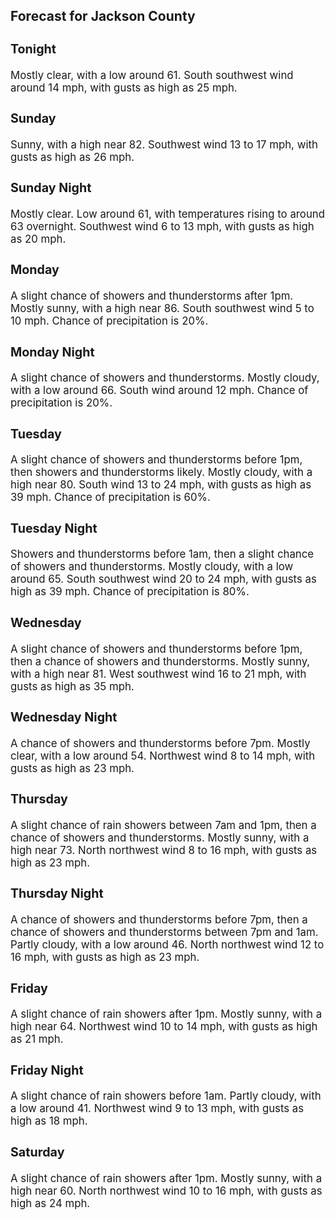 <div>
   <h2>Forecast for Jackson County</h2>
   <p>
      <div style="font-size:120%">
         <h3>Tonight</h3>Mostly clear, with a low around 61. South southwest wind around 14 mph, with gusts as high as 25 mph.<br></div>
   </p>
   <p>
      <div style="font-size:120%">
         <h3>Sunday</h3>Sunny, with a high near 82. Southwest wind 13 to 17 mph, with gusts as high as 26 mph.<br></div>
   </p>
   <p>
      <div style="font-size:120%">
         <h3>Sunday Night</h3>Mostly clear. Low around 61, with temperatures rising to around 63 overnight. Southwest wind 6 to 13 mph, with gusts as high
         as 20 mph.<br></div>
   </p>
   <p>
      <div style="font-size:120%">
         <h3>Monday</h3>A slight chance of showers and thunderstorms after 1pm. Mostly sunny, with a high near 86. South southwest wind 5 to 10 mph.
         Chance of precipitation is 20%.<br></div>
   </p>
   <p>
      <div style="font-size:120%">
         <h3>Monday Night</h3>A slight chance of showers and thunderstorms. Mostly cloudy, with a low around 66. South wind around 12 mph. Chance of precipitation
         is 20%.<br></div>
   </p>
   <p>
      <div style="font-size:120%">
         <h3>Tuesday</h3>A slight chance of showers and thunderstorms before 1pm, then showers and thunderstorms likely. Mostly cloudy, with a high
         near 80. South wind 13 to 24 mph, with gusts as high as 39 mph. Chance of precipitation is 60%.<br></div>
   </p>
   <p>
      <div style="font-size:120%">
         <h3>Tuesday Night</h3>Showers and thunderstorms before 1am, then a slight chance of showers and thunderstorms. Mostly cloudy, with a low around
         65. South southwest wind 20 to 24 mph, with gusts as high as 39 mph. Chance of precipitation is 80%.<br></div>
   </p>
   <p>
      <div style="font-size:120%">
         <h3>Wednesday</h3>A slight chance of showers and thunderstorms before 1pm, then a chance of showers and thunderstorms. Mostly sunny, with a
         high near 81. West southwest wind 16 to 21 mph, with gusts as high as 35 mph.<br></div>
   </p>
   <p>
      <div style="font-size:120%">
         <h3>Wednesday Night</h3>A chance of showers and thunderstorms before 7pm. Mostly clear, with a low around 54. Northwest wind 8 to 14 mph, with gusts
         as high as 23 mph.<br></div>
   </p>
   <p>
      <div style="font-size:120%">
         <h3>Thursday</h3>A slight chance of rain showers between 7am and 1pm, then a chance of showers and thunderstorms. Mostly sunny, with a high
         near 73. North northwest wind 8 to 16 mph, with gusts as high as 23 mph.<br></div>
   </p>
   <p>
      <div style="font-size:120%">
         <h3>Thursday Night</h3>A chance of showers and thunderstorms before 7pm, then a chance of showers and thunderstorms between 7pm and 1am. Partly cloudy,
         with a low around 46. North northwest wind 12 to 16 mph, with gusts as high as 23 mph.<br></div>
   </p>
   <p>
      <div style="font-size:120%">
         <h3>Friday</h3>A slight chance of rain showers after 1pm. Mostly sunny, with a high near 64. Northwest wind 10 to 14 mph, with gusts as high
         as 21 mph.<br></div>
   </p>
   <p>
      <div style="font-size:120%">
         <h3>Friday Night</h3>A slight chance of rain showers before 1am. Partly cloudy, with a low around 41. Northwest wind 9 to 13 mph, with gusts as
         high as 18 mph.<br></div>
   </p>
   <p>
      <div style="font-size:120%">
         <h3>Saturday</h3>A slight chance of rain showers after 1pm. Mostly sunny, with a high near 60. North northwest wind 10 to 16 mph, with gusts
         as high as 24 mph.<br></div>
   </p>
</div>